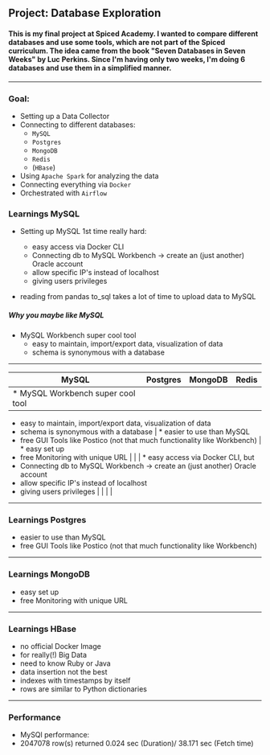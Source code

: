 ## Project: Database Exploration
#### This is my final project at Spiced Academy. I wanted to compare different databases and use some tools, which are not part of the Spiced curriculum. The idea came from the book "Seven Databases in Seven Weeks" by Luc Perkins. Since I'm having only two weeks, I'm doing 6 databases and use them in a simplified manner.
---
### Goal:
* Setting up a Data Collector
* Connecting to different databases:
  * `MySQL`
  * `Postgres`
  * `MongoDB`
  * `Redis`
  * (`HBase`)
* Using `Apache Spark` for analyzing the data
* Connecting everything via `Docker`
* Orchestrated with `Airflow`


### Learnings MySQL
* Setting up MySQL 1st time really hard:
  * easy access via Docker CLI
  * Connecting db to MySQL Workbench -> create an (just another) Oracle account
  * allow specific IP's instead of localhost
  * giving users privileges

* reading from pandas to_sql takes a lot of time to upload data to MySQL
##### Why you maybe like MySQL
* MySQL Workbench super cool tool
  * easy to maintain, import/export data, visualization of data
  * schema is synonymous with a database

----

|  MySQL |  Postgres | MongoDB  | Redis  |
|---|---|---|---|
| * MySQL Workbench super cool tool
  * easy to maintain, import/export data, visualization of data
  * schema is synonymous with a database  | * easier to use than MySQL
  * free GUI Tools like Postico (not that much functionality like Workbench)  | * easy set up
  * free Monitoring with unique URL
  |   |
| * easy access via Docker CLI, but
  * Connecting db to MySQL Workbench -> create an (just another) Oracle account
  * allow specific IP's instead of localhost
  * giving users privileges  |   |   |   |

---

### Learnings Postgres
* easier to use than MySQL
* free GUI Tools like Postico (not that much functionality like Workbench)

---
### Learnings MongoDB
* easy set up
* free Monitoring with unique URL

---
### Learnings HBase
* no official Docker Image
* for really(!) Big Data
* need to know Ruby or Java
* data insertion not the best
* indexes with timestamps by itself
* rows are similar to Python dictionaries

---
### Performance
* MySQl performance:
* 2047078 row(s) returned	0.024 sec (Duration)/ 38.171 sec (Fetch time)
